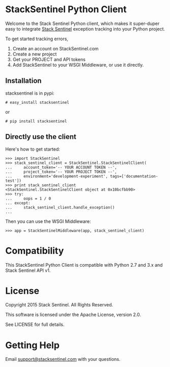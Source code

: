 # StackSentinel Python Client

Welcome to the Stack Sentinel Python client, which makes it super-duper easy to integrate
[Stack Sentinel](https://www.stacksentinel.com/) exception tracking into your Python project.

To get started tracking errors,

1. Create an account on StackSentinel.com
2. Create a new project
3. Get your PROJECT and API tokens
4. Add StackSentinel to your WSGI Middleware, or use it directly.

## Installation
stacksentinel is in pypi:

    # easy_install stacksentinel
    
or

    # pip install stacksentinel

## Directly use the client

Here's how to get started:

    >>> import StackSentinel
    >>> stack_sentinel_client = StackSentinel.StackSentinelClient(
    ...     account_token='-- YOUR ACCOUNT TOKEN --',
    ...     project_token='-- YOUR PROJECT TOKEN --',
    ...     environment='development-experiment', tags=['documentation-test'])
    >>> print stack_sentinel_client
    <StackSentinel.StackSentinelClient object at 0x10bcfbb90>
    >>> try:
    ...     oops = 1 / 0
    ... except:
    ...     stack_sentinel_client.handle_exception()
    ...
    
Then you can use the WSGI Middleware:
    
    >>> app = StackSentinelMiddleware(app, stack_sentinel_client)

# Compatibility
This StackSentinel Python Client is compatible with Python 2.7 and 3.x and Stack Sentinel API v1.

# License
Copyright 2015 Stack Sentinel. All Rights Reserved.

This software is licensed under the Apache License, version 2.0.

See LICENSE for full details.

# Getting Help
Email support@stacksentinel.com with your questions. 
